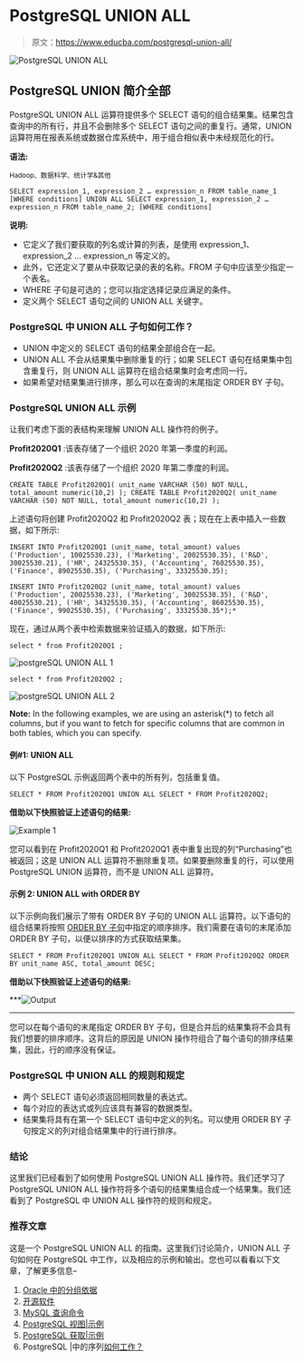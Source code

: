 # PostgreSQL UNION ALL

> 原文：<https://www.educba.com/postgresql-union-all/>

![PostgreSQL UNION ALL](img/d771f14aaeab633d816aa6c0073e71f3.png)



## PostgreSQL UNION 简介全部

PostgreSQL UNION ALL 运算符提供多个 SELECT 语句的组合结果集。结果包含查询中的所有行，并且不会删除多个 SELECT 语句之间的重复行。通常，UNION 运算符用在报表系统或数据仓库系统中，用于组合相似表中未经规范化的行。

**语法:**

<small>Hadoop、数据科学、统计学&其他</small>

`SELECT
expression_1,
expression_2
…
expression_n
FROM
table_name_1
[WHERE conditions] UNION ALL
SELECT
expression_1,
expression_2
…
expression_n
FROM
table_name_2;
[WHERE conditions]`

**说明:**

*   它定义了我们要获取的列名或计算的列表，是使用 expression_1、expression_2 … expression_n 等定义的。
*   此外，它还定义了要从中获取记录的表的名称。FROM 子句中应该至少指定一个表名。
*   WHERE 子句是可选的；您可以指定选择记录应满足的条件。
*   定义两个 SELECT 语句之间的 UNION ALL 关键字。

### PostgreSQL 中 UNION ALL 子句如何工作？

*   UNION 中定义的 SELECT 语句的结果全部组合在一起。
*   UNION ALL 不会从结果集中删除重复的行；如果 SELECT 语句在结果集中包含重复行，则 UNION ALL 运算符在组合结果集时会考虑同一行。
*   如果希望对结果集进行排序，那么可以在查询的末尾指定 ORDER BY 子句。

### PostgreSQL UNION ALL 示例

让我们考虑下面的表结构来理解 UNION ALL 操作符的例子。

**Profit2020Q1** :该表存储了一个组织 2020 年第一季度的利润。

**Profit2020Q2** :该表存储了一个组织 2020 年第二季度的利润。

`CREATE TABLE Profit2020Q1(
unit_name VARCHAR (50) NOT NULL,
total_amount numeric(10,2)
);
CREATE TABLE Profit2020Q2(
unit_name VARCHAR (50) NOT NULL,
total_amount numeric(10,2)
);`

上述语句将创建 Profit2020Q2 和 Profit2020Q2 表；现在在上表中插入一些数据，如下所示:

`INSERT INTO Profit2020Q1 (unit_name, total_amount)
values
('Production', 10025530.23),
('Marketing', 20025530.35),
('R&D', 30025530.21),
('HR', 24325530.35),
('Accounting', 76025530.35),
('Finance', 89025530.35),
('Purchasing', 33325530.35);`

`INSERT INTO Profit2020Q2 (unit_name, total_amount)
values
('Production', 20025530.23),
('Marketing', 30025530.35),
('R&D', 40025530.21),
('HR', 34325530.35),
('Accounting', 86025530.35),
('Finance', 99025530.35),
('Purchasing', 33325530.35*);*`

现在，通过从两个表中检索数据来验证插入的数据，如下所示:

`select * from Profit2020Q1 ;`

![postgreSQL UNION ALL 1](img/4851968d28c2b077c93c1df9717ba389.png)



`select * from Profit2020Q2 ;`

![postgreSQL UNION ALL 2](img/c914ead2617a62b364b58f21d67b3597.png)



**Note:** In the following examples, we are using an asterisk(*) to fetch all columns, but if you want to fetch for specific columns that are common in both tables, which you can specify.

#### 例#1: **UNION ALL**

以下 PostgreSQL 示例返回两个表中的所有列，包括重复值。

`SELECT *
FROM
Profit2020Q1
UNION ALL
SELECT *
FROM
Profit2020Q2;`

**借助以下快照验证上述语句的结果:**

![Example 1](img/ed0ef41c3745e53cf7b7828d5acafb69.png)



您可以看到在 Profit2020Q1 和 Profit2020Q1 表中重复出现的列“Purchasing”也被返回；这是 UNION ALL 运算符不删除重复项。如果要删除重复的行，可以使用 PostgreSQL UNION 运算符，而不是 UNION ALL 运算符。

#### 示例 2: UNION ALL with ORDER BY

以下示例向我们展示了带有 ORDER BY 子句的 UNION ALL 运算符。以下语句的组合结果将按照 [ORDER BY 子句](https://www.educba.com/order-by-clause-in-sql/)中指定的顺序排序。我们需要在语句的末尾添加 ORDER BY 子句，以便以排序的方式获取结果集。

`SELECT *
FROM
Profit2020Q1
UNION ALL
SELECT *
FROM
Profit2020Q2
ORDER BY
unit_name ASC,
total_amount DESC;`

**借助以下快照验证上述语句的结果:**

***![Output](img/17914066b03950ec0322f1a257658804.png)

*** 

您可以在每个语句的末尾指定 ORDER BY 子句，但是合并后的结果集将不会具有我们想要的排序顺序。这背后的原因是 UNION 操作符组合了每个语句的排序结果集，因此，行的顺序没有保证。

### PostgreSQL 中 UNION ALL 的规则和规定

*   两个 SELECT 语句必须返回相同数量的表达式。
*   每个对应的表达式或列应该具有兼容的数据类型。
*   结果集将具有在第一个 SELECT 语句中定义的列名。可以使用 ORDER BY 子句按定义的列对组合结果集中的行进行排序。

### 结论

这里我们已经看到了如何使用 PostgreSQL UNION ALL 操作符。我们还学习了 PostgreSQL UNION ALL 操作符将多个语句的结果集组合成一个结果集。我们还看到了 PostgreSQL 中 UNION ALL 操作符的规则和规定。

### 推荐文章

这是一个 PostgreSQL UNION ALL 的指南。这里我们讨论简介，UNION ALL 子句如何在 PostgreSQL 中工作，以及相应的示例和输出。您也可以看看以下文章，了解更多信息–

1.  [Oracle 中的分组依据](https://www.educba.com/group-by-in-oracle/)
2.  [开源软件](https://www.educba.com/open-source-software/)
3.  [MySQL 查询命令](https://www.educba.com/mysql-query-commands/)
4.  [PostgreSQL 视图|示例](https://www.educba.com/postgresql-views/)
5.  [PostgreSQL 获取|示例](https://www.educba.com/postgresql-fetch/)
6.  PostgreSQL |中的序列[如何工作？](https://www.educba.com/sequence-in-postgresql/)